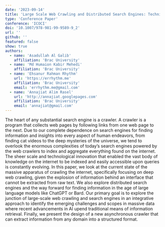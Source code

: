 ```yaml
---
date: '2023-09-14'
title: 'Large Scale Web Crawling and Distributed Search Engines: Techniques, Challenges, Current Trends, and Future Prospects'
type: 'Conference Paper'
conference: 'ICOCI'
doi: '10.1007/978-981-99-9589-9_2'
url: ''
github: ''
featured: false
show: true
authors:
  - name: 'Asadullah Al Galib'
    affiliation: 'Brac University'
  - name: 'Md Humaion Kabir Mehedi'
    affiliation: 'Brac University'
  - name: 'Ehsanur Rahman Rhythm'
    url: 'https://errhythm.me'
    affiliation: 'Brac University'
    email: 'errhythm.me@gmail.com'
  - name: 'Annajiat Alim Rasel'
    url: 'http://annajiat.googlepages.com'
    affiliation: 'Brac University'
    email: 'annajiat@gmail.com'
---
```


The heart of any substantial search engine is a crawler. A crawler is a program that collects web pages by following links from one web page to the next. Due to our complete dependence on search engines for finding information and insights into every aspect of human endeavors, from finding cat videos to the deep mysteries of the universe, we tend to overlook the enormous complexities of today’s search engines powered by the web crawlers to index and aggregate everything found on the internet. The sheer scale and technological innovation that enabled the vast body of knowledge on the internet to be indexed and easily accessible upon queries is constantly evolving. In this paper, we look at the current state of the massive apparatus of crawling the internet, specifically focusing on deep web crawling, given the explosion of information behind an interface that cannot be extracted from raw text. We also explore distributed search engines and the way forward for finding information in the age of large language models like ChatGPT or Bard. Our primary goal is to explore the junction of large-scale web crawling and search engines in an integrative approach to identify the emerging challenges and scopes in massive data where recent advancements in AI upend traditional means of information retrieval. Finally, we present the design of a new asynchronous crawler that can extract information from any domain into a structured format.
